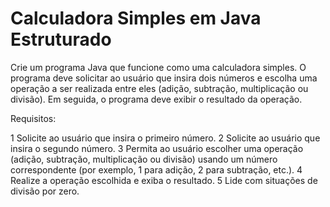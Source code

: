 # Calculadora Simples em Java Estruturado

Crie um programa Java que funcione como uma calculadora simples. O programa deve solicitar ao usuário que insira dois números e escolha uma operação a ser realizada entre eles (adição, subtração, multiplicação ou divisão). Em seguida, o programa deve exibir o resultado da operação.

Requisitos:

1 Solicite ao usuário que insira o primeiro número.
2 Solicite ao usuário que insira o segundo número.
3 Permita ao usuário escolher uma operação (adição, subtração, multiplicação ou divisão) usando um número correspondente (por exemplo, 1 para adição, 2 para subtração, etc.).
4 Realize a operação escolhida e exiba o resultado.
5 Lide com situações de divisão por zero.
